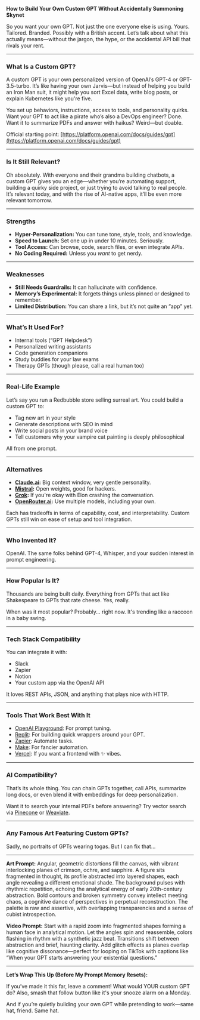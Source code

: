 **How to Build Your Own Custom GPT Without Accidentally Summoning Skynet**

So you want your own GPT. Not just the one everyone else is using. Yours. Tailored. Branded. Possibly with a British accent. Let’s talk about what this actually means—without the jargon, the hype, or the accidental API bill that rivals your rent.

---

### What Is a Custom GPT?

A custom GPT is your own personalized version of OpenAI’s GPT-4 or GPT-3.5-turbo. It’s like having your own Jarvis—but instead of helping you build an Iron Man suit, it might help you sort Excel data, write blog posts, or explain Kubernetes like you're five.

You set up behaviors, instructions, access to tools, and personality quirks. Want your GPT to act like a pirate who’s also a DevOps engineer? Done. Want it to summarize PDFs and answer with haikus? Weird—but doable.

Official starting point:
[https://platform.openai.com/docs/guides/gpt](https://platform.openai.com/docs/guides/gpt)

---

### Is It Still Relevant?

Oh absolutely. With everyone and their grandma building chatbots, a custom GPT gives you an edge—whether you’re automating support, building a quirky side project, or just trying to avoid talking to real people. It’s relevant today, and with the rise of AI-native apps, it’ll be even more relevant tomorrow.

---

### Strengths

* **Hyper-Personalization:** You can tune tone, style, tools, and knowledge.
* **Speed to Launch:** Set one up in under 10 minutes. Seriously.
* **Tool Access:** Can browse, code, search files, or even integrate APIs.
* **No Coding Required:** Unless you *want* to get nerdy.

---

### Weaknesses

* **Still Needs Guardrails:** It can hallucinate with confidence.
* **Memory’s Experimental:** It forgets things unless pinned or designed to remember.
* **Limited Distribution:** You can share a link, but it’s not quite an “app” yet.

---

### What’s It Used For?

* Internal tools (“GPT Helpdesk”)
* Personalized writing assistants
* Code generation companions
* Study buddies for your law exams
* Therapy GPTs (though please, call a real human too)

---

### Real-Life Example

Let’s say you run a Redbubble store selling surreal art. You could build a custom GPT to:

* Tag new art in your style
* Generate descriptions with SEO in mind
* Write social posts in your brand voice
* Tell customers why your vampire cat painting is deeply philosophical

All from one prompt.

---

### Alternatives

* **[Claude.ai](https://claude.ai):** Big context window, very gentle personality.
* **[Mistral](https://mistral.ai):** Open weights, good for hackers.
* **[Grok](https://x.ai):** If you're okay with Elon crashing the conversation.
* **[OpenRouter.ai](https://openrouter.ai):** Use multiple models, including your own.

Each has tradeoffs in terms of capability, cost, and interpretability. Custom GPTs still win on ease of setup and tool integration.

---

### Who Invented It?

OpenAI. The same folks behind GPT-4, Whisper, and your sudden interest in prompt engineering.

---

### How Popular Is It?

Thousands are being built daily. Everything from GPTs that act like Shakespeare to GPTs that rate cheese. Yes, really.

When was it most popular? Probably… right now. It's trending like a raccoon in a baby swing.

---

### Tech Stack Compatibility

You can integrate it with:

* Slack
* Zapier
* Notion
* Your custom app via the OpenAI API

It loves REST APIs, JSON, and anything that plays nice with HTTP.

---

### Tools That Work Best With It

* [OpenAI Playground](https://platform.openai.com/playground): For prompt tuning.
* [Replit](https://replit.com/): For building quick wrappers around your GPT.
* [Zapier](https://zapier.com/): Automate tasks.
* [Make](https://www.make.com/): For fancier automation.
* [Vercel](https://vercel.com/): If you want a frontend with ✨ vibes.

---

### AI Compatibility?

That’s its whole thing. You can chain GPTs together, call APIs, summarize long docs, or even blend it with embeddings for deep personalization.

Want it to search your internal PDFs before answering? Try vector search via [Pinecone](https://www.pinecone.io/) or [Weaviate](https://weaviate.io/).

---

### Any Famous Art Featuring Custom GPTs?

Sadly, no portraits of GPTs wearing togas. But I can fix that…

---

**Art Prompt:**
Angular, geometric distortions fill the canvas, with vibrant interlocking planes of crimson, ochre, and sapphire. A figure sits fragmented in thought, its profile abstracted into layered shapes, each angle revealing a different emotional shade. The background pulses with rhythmic repetition, echoing the analytical energy of early 20th-century abstraction. Bold contours and broken symmetry convey intellect meeting chaos, a cognitive dance of perspectives in perpetual reconstruction. The palette is raw and assertive, with overlapping transparencies and a sense of cubist introspection.

**Video Prompt:**
Start with a rapid zoom into fragmented shapes forming a human face in analytical motion. Let the angles spin and reassemble, colors flashing in rhythm with a synthetic jazz beat. Transitions shift between abstraction and brief, haunting clarity. Add glitch effects as planes overlap like cognitive dissonance—perfect for looping on TikTok with captions like “When your GPT starts answering your existential questions.”

---

**Let’s Wrap This Up (Before My Prompt Memory Resets):**

If you’ve made it this far, leave a comment! What would YOUR custom GPT do?
Also, smash that follow button like it's your snooze alarm on a Monday.

And if you’re quietly building your own GPT while pretending to work—same hat, friend. Same hat.
